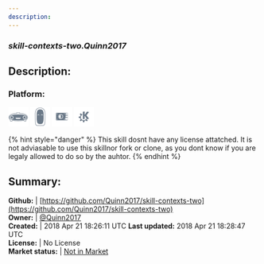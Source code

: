 ```yaml
---
description: 
---
```


### _skill-contexts-two.Quinn2017_  
## Description:  
  
### Platform:  
 ![Mark I](../.gitbook/assets/mark-1-icon.png)  ![Mark II](../.gitbook/assets/mark-2-icon.png)  ![Picroft](../.gitbook/assets/picroft-icon.png)  ![plasmoid](../.gitbook/assets/kde.png)   
  
{% hint style="danger" %}
This skill dosnt have any license attatched. It is not adviasable to use this skillnor fork or clone, as you dont know if you are legaly allowed to do so by the auhtor.
{% endhint %}
  
## Summary:  
**Github:** | [https://github.com/Quinn2017/skill-contexts-two](https://github.com/Quinn2017/skill-contexts-two)  
**Owner:** | [@Quinn2017](https://github.com/Quinn2017)  
**Created:** | 2018 Apr 21 18:26:11 UTC  **Last updated:** 2018 Apr 21 18:28:47 UTC  
**License:** | No License  
**Market status:** | [Not in Market](https://market.mycroft.ai/skill/)  

